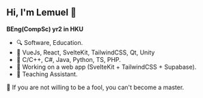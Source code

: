 ## Hi, I'm Lemuel 👋

**BEng(CompSc) yr2 in HKU**

- 🔍 Software, Education.
- 🧰 VueJs, React, SvelteKit, TailwindCSS, Qt, Unity
- 🔨 C/C++, C#, Java, Python, TS, PHP.
- 🧪 Working on a web app (SvelteKit + TailwindCSS + Supabase).
- 💼 Teaching Assistant.

:beginner: If you are not willing to be a fool, you can't become a master.
